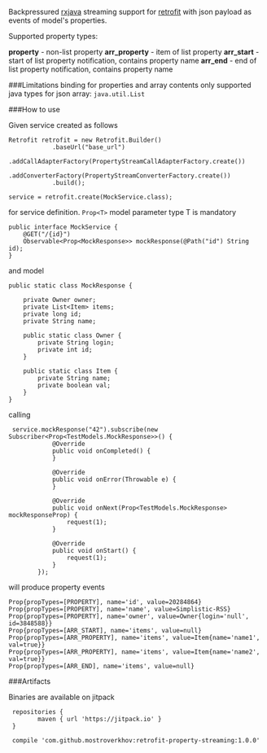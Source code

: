 Backpressured [rxjava](https://github.com/ReactiveX/RxJava) streaming support for [retrofit](https://square.github.io/retrofit/) with json payload as events of model's properties.


Supported property types:

**property** - non-list property
**arr_property** - item of list property
**arr_start** - start of list property notification, contains property name
**arr_end** - end of list property notification, contains property name

###Limitations
binding for properties and array contents only
supported java types for json array: ```java.util.List```

###How to use

Given service created as follows

    Retrofit retrofit = new Retrofit.Builder()
                .baseUrl("base_url")
                .addCallAdapterFactory(PropertyStreamCallAdapterFactory.create())
                .addConverterFactory(PropertyStreamConverterFactory.create())
                .build();

    service = retrofit.create(MockService.class);

for service definition. ```Prop<T>``` model parameter type T is mandatory

    public interface MockService {
        @GET("/{id}")
        Observable<Prop<MockResponse>> mockResponse(@Path("id") String id);
    }

and model

    public static class MockResponse {

        private Owner owner;
        private List<Item> items;
        private long id;
        private String name;

        public static class Owner {
            private String login;
            private int id;
        }

        public static class Item {
            private String name;
            private boolean val;
        }
    }

 calling

     service.mockResponse("42").subscribe(new Subscriber<Prop<TestModels.MockResponse>>() {
                @Override
                public void onCompleted() {
                }

                @Override
                public void onError(Throwable e) {
                }

                @Override
                public void onNext(Prop<TestModels.MockResponse> mockResponseProp) {
                    request(1);
                }

                @Override
                public void onStart() {
                    request(1);
                }
            });

will produce property events
```
Prop{propTypes=[PROPERTY], name='id', value=20284864}
Prop{propTypes=[PROPERTY], name='name', value=Simplistic-RSS}
Prop{propTypes=[PROPERTY], name='owner', value=Owner{login='null', id=3848588}}
Prop{propTypes=[ARR_START], name='items', value=null}
Prop{propTypes=[ARR_PROPERTY], name='items', value=Item{name='name1', val=true}}
Prop{propTypes=[ARR_PROPERTY], name='items', value=Item{name='name2', val=true}}
Prop{propTypes=[ARR_END], name='items', value=null}
 ```
 ###Artifacts

 Binaries are available on jitpack

     repositories {
			maven { url 'https://jitpack.io' }
	 }

     compile 'com.github.mostroverkhov:retrofit-property-streaming:1.0.0'